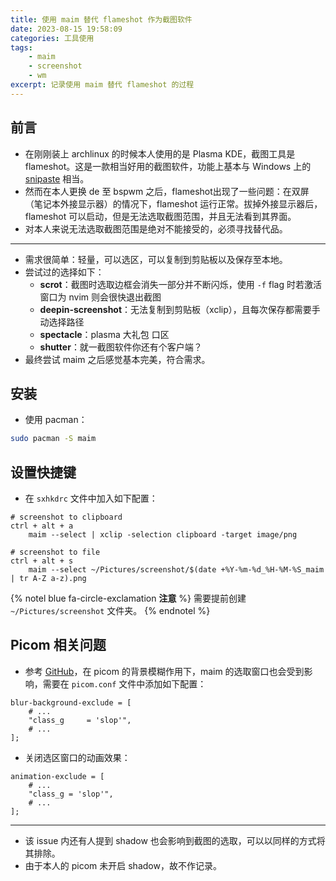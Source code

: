 ```yaml
---
title: 使用 maim 替代 flameshot 作为截图软件
date: 2023-08-15 19:58:09
categories: 工具使用
tags:
    - maim
    - screenshot
    - wm
excerpt: 记录使用 maim 替代 flameshot 的过程
---
```


## 前言

-   在刚刚装上 archlinux 的时候本人使用的是 Plasma KDE，截图工具是 flameshot。这是一款相当好用的截图软件，功能上基本与 Windows 上的 [snipaste](https://www.snipaste.com/) 相当。
-   然而在本人更换 de 至 bspwm 之后，flameshot出现了一些问题：在双屏（笔记本外接显示器）的情况下，flameshot 运行正常。拔掉外接显示器后，flameshot 可以启动，但是无法选取截图范围，并且无法看到其界面。
-   对本人来说无法选取截图范围是绝对不能接受的，必须寻找替代品。

---

-   需求很简单：轻量，可以选区，可以复制到剪贴板以及保存至本地。
-   尝试过的选择如下：
    -   **scrot**：截图时选取边框会消失一部分并不断闪烁，使用 `-f` flag 时若激活窗口为 nvim 则会很快退出截图
    -   **deepin-screenshot**：无法复制到剪贴板（xclip），且每次保存都需要手动选择路径
    -   **spectacle**：plasma 大礼包 口区
    -   **shutter**：就一截图软件你还有个客户端？
-   最终尝试 maim 之后感觉基本完美，符合需求。

## 安装

-   使用 pacman：

```bash
sudo pacman -S maim
```

## 设置快捷键

-   在 `sxhkdrc` 文件中加入如下配置：

```config
# screenshot to clipboard
ctrl + alt + a
    maim --select | xclip -selection clipboard -target image/png

# screenshot to file
ctrl + alt + s
    maim --select ~/Pictures/screenshot/$(date +%Y-%m-%d_%H-%M-%S_maim | tr A-Z a-z).png
```

{% notel blue fa-circle-exclamation **注意** %}
需要提前创建 `~/Pictures/screenshot` 文件夹。
{% endnotel %}

## Picom 相关问题

-   参考 [GitHub](https://github.com/naelstrof/maim/issues/172)，在 picom 的背景模糊作用下，maim 的选取窗口也会受到影响，需要在 `picom.conf` 文件中添加如下配置：

```config
blur-background-exclude = [
    # ...
    "class_g     = 'slop'",
    # ...
];
```

-   关闭选区窗口的动画效果：

```config
animation-exclude = [
    # ...
    "class_g = 'slop'",
    # ...
];
```

---

-   该 issue 内还有人提到 shadow 也会影响到截图的选取，可以以同样的方式将其排除。
-   由于本人的 picom 未开启 shadow，故不作记录。
